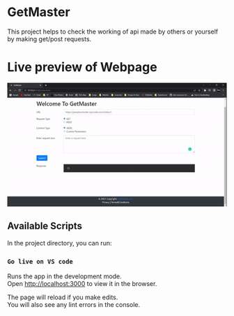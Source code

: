 # GetMaster
This project helps to check the working of api made by others or yourself by making get/post requests.

# Live preview of Webpage

![](/images/GetPost.gif)

## Available Scripts

In the project directory, you can run:

### `Go live on VS code`

Runs the app in the development mode.\
Open [http://localhost:3000](http://localhost:3000) to view it in the browser.

The page will reload if you make edits.\
You will also see any lint errors in the console.
